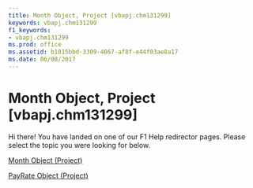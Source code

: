 ```yaml
---
title: Month Object, Project [vbapj.chm131299]
keywords: vbapj.chm131299
f1_keywords:
- vbapj.chm131299
ms.prod: office
ms.assetid: b1815bbd-3309-4667-af8f-e44f03ae8a17
ms.date: 06/08/2017
---
```



# Month Object, Project [vbapj.chm131299]

Hi there! You have landed on one of our F1 Help redirector pages. Please select the topic you were looking for below.

[Month Object (Project)](http://msdn.microsoft.com/library/5ee32f12-72aa-fa16-ead2-97949005cd7c%28Office.15%29.aspx)

[PayRate Object (Project)](http://msdn.microsoft.com/library/4c8ba1f3-bf18-2179-5f50-c090c63e46b9%28Office.15%29.aspx)



